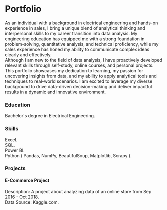 # Portfolio
  As an individual with a background in electrical engineering and hands-on experience in sales, I bring a unique blend of analytical thinking and interpersonal skills to my career transition into data analysis. My engineering education has equipped me with a strong foundation in problem-solving, quantitative analysis, and technical proficiency, while my sales experience has honed my ability to communicate complex ideas clearly and effectively.<br>
  Although I am new to the field of data analysis, I have proactively developed relevant skills through self-study, online courses, and personal projects. This portfolio showcases my dedication to learning, my passion for uncovering insights from data, and my ability to apply analytical tools and techniques to real-world scenarios. I am excited to leverage my diverse background to drive data-driven decision-making and deliver impactful results in a dynamic and innovative environment.

### Education
Bachelor's degree in Electrical Engineering.

### Skills
Excel.<br>
SQL.<br>
Power BI.<br>
Python ( Pandas, NumPy, BeautifulSoup, Matplotlib, Scrapy ).<br>

### Projects
#### E-Commerce Project
Description: A project about analyzing data of an online store from Sep 2016 - Oct 2018.<br>
Data Source: Kaggle.com.
